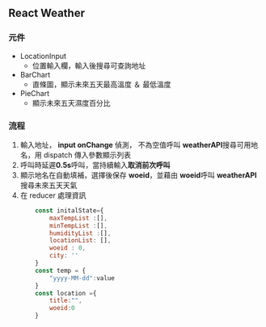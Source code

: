## React Weather 

### 元件
* LocationInput 
    * 位置輸入欄，輸入後搜尋可查詢地址
* BarChart
    * 直條圖，顯示未來五天最高溫度 ＆ 最低溫度
* PieChart
    * 顯示未來五天濕度百分比

### 流程
1. 輸入地址， **input onChange** 偵測， 不為空值呼叫 **weatherAPI**搜尋可用地名，用 dispatch 傳入參數顯示列表
2. 呼叫時延遲**0.5s**呼叫，當持續輸入**取消前次呼叫**
3. 顯示地名在自動填補，選擇後保存 **woeid**，並藉由 **woeid**呼叫 **weatherAPI**搜尋未來五天天氣
4. 在 reducer 處理資訊
    ```js
        const initalState={
            maxTempList :[],
            minTempList :[],
            humidityList :[],
            locationList: [],
            woeid : 0,
            city: ''
        }
        const temp = {
            "yyyy-MM-dd":value
        }
        const location ={
            title:"",
            woeid:0
        }

    ```